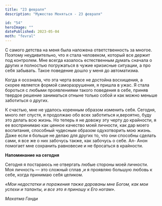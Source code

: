 ```yaml
---
title: "23 февраля"
description: "Мужество Меняться - 23 февраля"

id: "54"
heroImage: ""
datePublished: 2023-05-04
moth: "fevral"
---
```


С самого детства на меня была наложена ответственность за многое. Поэтому
неудивительно, что я стала человеком, который все держит под контролем. Мне
всегда казалось естественным думать сначала о других и полностью погружаться в
чужие кризисные ситуации, а про себя забывать. Такое поведение дошло у меня до
автоматизма.

Когда я осознала, что эта черта вовсе не достойна восхищения, а скорее
является формой саморазрушения, я пришла в ужас. Я стала бороться с любыми
проявлениями такого поведения в себе, приняв твердое решение заниматься отныне
только собой и как можно меньше заботиться о других.

К счастью, мне не удалось коренным образом изменить себя. Сегодня, много лет
спустя, я продолжаю обо всех заботиться и,вероятно, буду это делать всю жизнь.
Но теперь я не довожу эту черту до крайности, я ее воспринимаю как ценное
качество моей личности, как дар моего воспитания, способный чудесным образом
одухотворить мою жизнь. Даже если я больше не делаю для других то, что они
способны сделать сами, я все же о них забочусь также, как забочусь о себе. Ал-
Анон помогает мне сохранить равновесие и не бросаться в крайности.

**Напоминание на сегодня**

Сегодня я постараюсь не отвергать любые стороны моей личности. Моя личность —
это сложный сплав ,и я проявляю большую любовь к себе, когда принимаю себя
целиком.

_«Мои недостатки и поражения также дарованы мне Богом, как мои успехи и
таланты, и все это я приношу к Его ногам»._

_Махатма Ганди_
